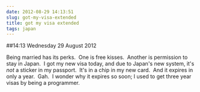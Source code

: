 ```yaml
---
date: 2012-08-29 14:13:51
slug: got-my-visa-extended
title: got my visa extended
tags: japan
---
```


##14:13 Wednesday 29 August 2012

Being married has its perks.  One is free kisses.  Another is permission to stay in Japan.  I got my new visa today, and due to Japan's new system, it's *not* a sticker in my passport.  It's in a chip in my new card.  And it expires in only a year.  Gah.  I wonder why it expires so soon; I used to get three year visas by being a programmer.
